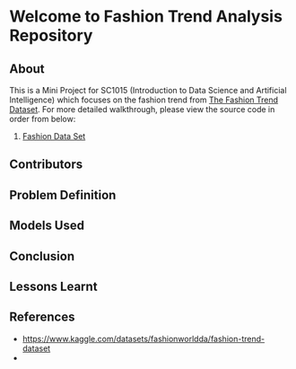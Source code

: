 # Welcome to Fashion Trend Analysis Repository
## About
This is a Mini Project for SC1015 (Introduction to Data Science and Artificial Intelligence) which focuses on the fashion trend from [The Fashion Trend Dataset](https://www.kaggle.com/datasets/fashionworldda/fashion-trend-dataset). For more detailed walkthrough, please view the source code in order from below:

1. [Fashion Data Set](https://github.com/M450NCH00/Fashion-Trend-Analysis/blob/main/fashion_data_2018_2022.csv)

## Contributors

## Problem Definition

## Models Used

## Conclusion

## Lessons Learnt

## References
- <https://www.kaggle.com/datasets/fashionworldda/fashion-trend-dataset>
- 
